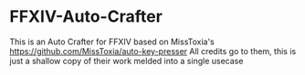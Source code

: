 # FFXIV-Auto-Crafter
This is an Auto Crafter for FFXIV
based on MissToxia's https://github.com/MissToxia/auto-key-presser
All credits go to them, this is just a shallow copy of their work melded into a single usecase
